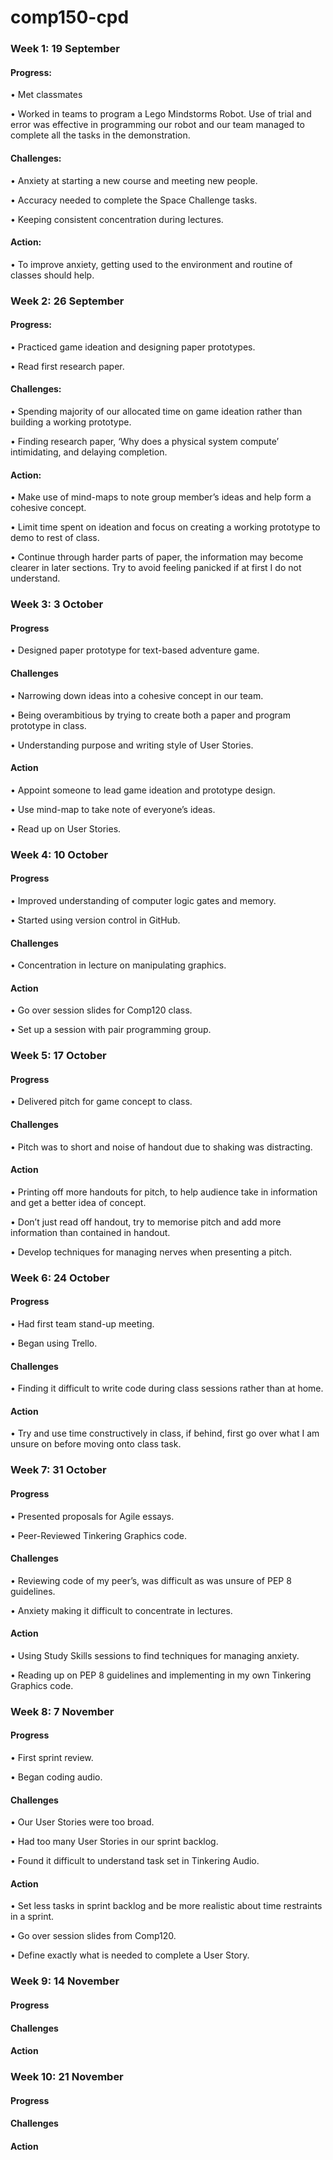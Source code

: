# comp150-cpd

<h3>Week 1: 19 September</h3>
<h4>Progress:</h4> 
•	Met classmates

•	Worked in teams to program a Lego Mindstorms Robot. Use of trial and error was effective in programming our robot and our team managed to complete all the tasks in the demonstration.

<h4>Challenges:</h4>
•	Anxiety at starting a new course and meeting new people. 

•	Accuracy needed to complete the Space Challenge tasks. 

•	Keeping consistent concentration during lectures.

<h4>Action:</h4>
•	To improve anxiety, getting used to the environment and routine of classes should help.


<h3>Week 2: 26 September</h3>
<h4>Progress:</h4> 
•	Practiced game ideation and designing paper prototypes.

•	Read first research paper.

<h4>Challenges:</h4>
•	Spending majority of our allocated time on game ideation rather than building a working prototype.

•	Finding research paper, ‘Why does a physical system compute’ intimidating, and delaying completion.

<h4>Action:</h4>
•	Make use of mind-maps to note group member’s ideas and help form a cohesive concept.

•	Limit time spent on ideation and focus on creating a working prototype to demo to rest of class.

•	Continue through harder parts of paper, the information may become clearer in later sections. Try to avoid feeling panicked if at first I do not understand.

<h3>Week 3: 3 October</h3>
<h4>Progress</h4>
•	Designed paper prototype for text-based adventure game.

<h4>Challenges</h4>
•	Narrowing down ideas into a cohesive concept in our team.

•	Being overambitious by trying to create both a paper and program prototype in class.

•	Understanding purpose and writing style of User Stories.

<h4>Action</h4>
•	Appoint someone to lead game ideation and prototype design.

•	Use mind-map to take note of everyone’s ideas.

•	Read up on User Stories.

<h3>Week 4: 10 October</h3>
<h4>Progress</h4>
•	Improved understanding of computer logic gates and memory.

•	Started using version control in GitHub.

<h4>Challenges</h4>
•	Concentration in lecture on manipulating graphics.

<h4>Action</h4>
•	Go over session slides for Comp120 class.

•	Set up a session with pair programming group.

<h3>Week 5: 17 October</h3>
<h4>Progress</h4>
•	Delivered pitch for game concept to class.

<h4>Challenges</h4>
•	Pitch was to short and noise of handout due to shaking was distracting.

<h4>Action</h4>
•	Printing off more handouts for pitch, to help audience take in information and get a better idea of concept.

•	Don’t just read off handout, try to memorise pitch and add more information than contained in handout.

•	Develop techniques for managing nerves when presenting a pitch.

<h3>Week 6: 24 October</h3>
<h4>Progress</h4>
•	Had first team stand-up meeting.

•	Began using Trello.

<h4>Challenges</h4>
•	Finding it difficult to write code during class sessions rather than at home.

<h4>Action</h4>
•	Try and use time constructively in class, if behind, first go over what I am unsure on before moving onto class task.

<h3>Week 7: 31 October</h3>
<h4>Progress</h4>
•	Presented proposals for Agile essays.

•	Peer-Reviewed Tinkering Graphics code.

<h4>Challenges</h4>
•	Reviewing code of my peer’s, was difficult as was unsure of PEP 8 guidelines.

•	Anxiety making it difficult to concentrate in lectures.

<h4>Action</h4>
•	Using Study Skills sessions to find techniques for managing anxiety.

•	Reading up on PEP 8 guidelines and implementing in my own Tinkering Graphics code.

<h3>Week 8: 7 November</h3>
<h4>Progress</h4>
•	First sprint review. 

•	Began coding audio.

<h4>Challenges</h4>
•	Our User Stories were too broad.

•	Had too many User Stories in our sprint backlog.

•	Found it difficult to understand task set in Tinkering Audio.

<h4>Action</h4>
•	Set less tasks in sprint backlog and be more realistic about time restraints in a sprint.

•	Go over session slides from Comp120.

•	Define exactly what is needed to complete a User Story.

<h3>Week 9: 14 November</h3>
<h4>Progress</h4>

<h4>Challenges</h4>

<h4>Action</h4>

<h3>Week 10: 21 November</h3>
<h4>Progress</h4>

<h4>Challenges</h4>

<h4>Action</h4>
